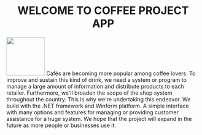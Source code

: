 
<h1 id="header" align="center">WELCOME TO COFFEE PROJECT APP</h1>
<img src="[https://giphy.com/gifs/Meowingtons-cat-pizza-milton-the-4xG3FzauZFmUNMcTLy"](https://media.giphy.com/media/4xG3FzauZFmUNMcTLy/giphy.gif)" width="100px">
Cafés are becoming more popular among coffee lovers.
To improve and sustain this kind of drink, we need a system or program to manage a large amount of information and distribute products to each retailer. Furthermore, we'll broaden the scope of the shop system throughout the country.
This is why we're undertaking this endeavor. We build with the .NET framework and Winform platform.
A simple interface with many options and features for managing or providing customer assistance for a huge system. We hope that the project will expand in the future as more people or businesses use it.
